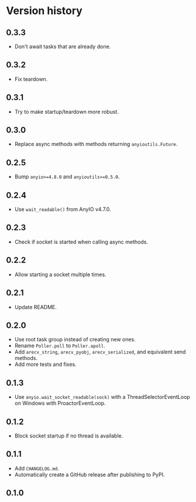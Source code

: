# Version history

## 0.3.3

- Don't await tasks that are already done.

## 0.3.2

- Fix teardown.

## 0.3.1

- Try to make startup/teardown more robust.

## 0.3.0

- Replace async methods with methods returning `anyioutils.Future`.

## 0.2.5

- Bump `anyio>=4.8.0` and `anyioutils>=0.5.0`.

## 0.2.4

- Use `wait_readable()` from AnyIO v4.7.0.

## 0.2.3

- Check if socket is started when calling async methods.

## 0.2.2

- Allow starting a socket multiple times.

## 0.2.1

- Update README.

## 0.2.0

- Use root task group instead of creating new ones.
- Rename `Poller.poll` to `Poller.apoll`.
- Add `arecv_string`, `arecv_pyobj`, `arecv_serialized`, and equivalent send methods.
- Add more tests and fixes.

## 0.1.3

- Use `anyio.wait_socket_readable(sock)` with a ThreadSelectorEventLoop on Windows with ProactorEventLoop.

## 0.1.2

- Block socket startup if no thread is available.

## 0.1.1

- Add `CHANGELOG.md`.
- Automatically create a GitHub release after publishing to PyPI.

## 0.1.0
